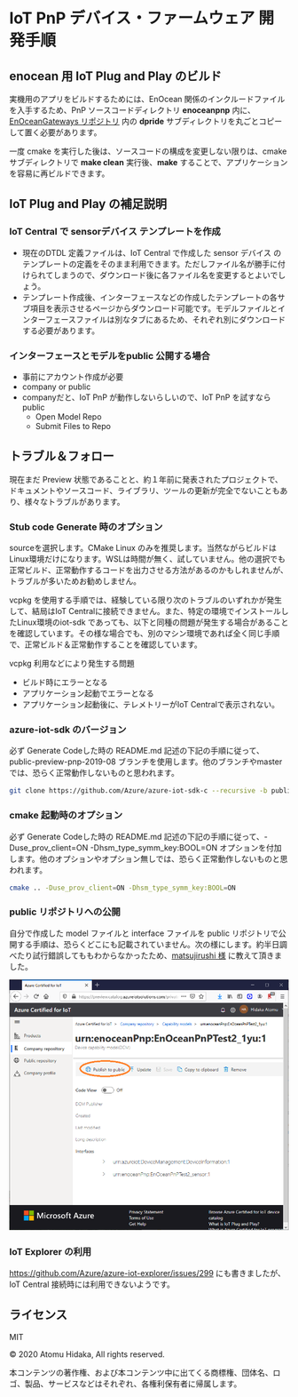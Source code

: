 
# IoT PnP デバイス・ファームウェア 開発手順

## enocean 用 IoT Plug and Play のビルド

実機用のアプリをビルドするためには、EnOcean 関係のインクルードファイルを入手するため、PnP ソースコードディレクトリ **enoceanpnp** 内に、[EnOceanGateways リポジトリ](https://github.com/ahidaka/EnOceanGateways) 内の **dpride** サブディレクトリを丸ごとコピーして置く必要があります。

一度 cmake を実行した後は、ソースコードの構成を変更しない限りは、cmake サブディレクトリで **make clean** 実行後、**make** することで、アプリケーションを容易に再ビルドできます。

## IoT Plug and Play の補足説明

### IoT Central で sensorデバイス テンプレートを作成
- 現在のDTDL 定義ファイルは、IoT Central で作成した sensor デバイス のテンプレートの定義をそのまま利用できます。ただしファイル名が勝手に付けられてしまうので、ダウンロード後に各ファイル名を変更するとよいでしょう。
- テンプレート作成後、インターフェースなどの作成したテンプレートの各サブ項目を表示させるページからダウンロード可能です。モデルファイルとインターフェースファイルは別なタブにあるため、それぞれ別にダウンロードする必要があります。

### インターフェースとモデルをpublic 公開する場合
- 事前にアカウント作成が必要
- company or public
- companyだと、IoT PnP が動作しないらしいので、IoT PnP を試すなら public
    - Open Model Repo
    - Submit Files to Repo

## トラブル＆フォロー

現在まだ Preview 状態であることと、約１年前に発表されたプロジェクトで、ドキュメントやソースコード、ライブラリ、ツールの更新が完全でないこともあり、様々なトラブルがあります。

### Stub code Generate 時のオプション
sourceを選択します。CMake Linux のみを推奨します。当然ながらビルドはLinux環境だけになります。WSLは時間が無く、試していません。他の選択でも正常ビルド、正常動作するコードを出力させる方法があるのかもしれませんが、トラブルが多いためお勧めしません。

vcpkg を使用する手順では、経験している限り次のトラブルのいずれかが発生して、結局はIoT Centralに接続できません。また、特定の環境でインストールしたLinux環境のiot-sdk であっても、以下と同種の問題が発生する場合があることを確認しています。その様な場合でも、別のマシン環境であれば全く同じ手順で、正常ビルド＆正常動作することを確認しています。

vcpkg 利用などにより発生する問題
- ビルド時にエラーとなる
- アプリケーション起動でエラーとなる
- アプリケーション起動後に、テレメトリーがIoT Centralで表示されない。

### azure-iot-sdk のバージョン
必ず Generate Codeした時の README.md 記述の下記の手順に従って、public-preview-pnp-2019-08 ブランチを使用します。他のブランチやmasterでは、恐らく正常動作しないものと思われます。

```sh
git clone https://github.com/Azure/azure-iot-sdk-c --recursive -b public-preview-pnp-2019-08
```

### cmake 起動時のオプション
必ず Generate Codeした時の README.md 記述の下記の手順に従って、-Duse_prov_client=ON -Dhsm_type_symm_key:BOOL=ON オプションを付加します。他のオプションやオプション無しでは、恐らく正常動作しないものと思われます。

```sh
cmake .. -Duse_prov_client=ON -Dhsm_type_symm_key:BOOL=ON
```

### public リポジトリへの公開

自分で作成した model ファイルと interface ファイルを public リポジトリで公開する手順は、恐らくどこにも記載されていません。次の様にします。約半日調べたり試行錯誤してももわからなかったため、[matsujirushi 様](https://github.com/matsujirushi) に教えて頂きました。

![Certified Store](image/store.png)

### IoT Explorer の利用

https://github.com/Azure/azure-iot-explorer/issues/299
にも書きましたが、IoT Central 接続時には利用できないようです。

## ライセンス

MIT

© 2020 Atomu Hidaka, All rights reserved.

本コンテンツの著作権、および本コンテンツ中に出てくる商標権、団体名、ロゴ、製品、サービスなどはそれぞれ、各権利保有者に帰属します。
